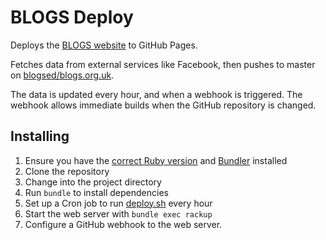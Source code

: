 # BLOGS Deploy

Deploys the [BLOGS website](http://blogs.org.uk) to GitHub Pages.

Fetches data from external services like Facebook, then pushes to master on
[blogsed/blogs.org.uk](https://github.com/blogsed/blogs.org.uk).

The data is updated every hour, and when a webhook is triggered.
The webhook allows immediate builds when the GitHub repository is changed.

## Installing

1. Ensure you have the [correct Ruby version](.ruby-version) and [Bundler](http://bundler.io) installed
2. Clone the repository
3. Change into the project directory
4. Run `bundle` to install dependencies
5. Set up a Cron job to run [deploy.sh](deploy.sh) every hour
6. Start the web server with `bundle exec rackup`
7. Configure a GitHub webhook to the web server.
